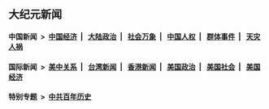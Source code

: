 ## 大纪元新闻

#### 中国新闻 &nbsp;>&nbsp; [中国经济](indexes/ncid283/README.md?07050845) &nbsp;| &nbsp; [大陆政治](indexes/ncid277/README.md?07050845) &nbsp;| &nbsp; [社会万象](indexes/ncid282/README.md?07050845) &nbsp;| &nbsp; [中国人权](indexes/ncid278/README.md?07050845) &nbsp;| &nbsp; [群体事件](indexes/ncid279/README.md?07050845) &nbsp;| &nbsp; [天灾人祸](indexes/ncid280/README.md?07050845)

#### 国际新闻 &nbsp;>&nbsp; [美中关系](indexes/nf1412576/README.md?07050845) &nbsp;| &nbsp; [台湾新闻](indexes/ncid1349361/README.md?07050845) &nbsp;| &nbsp; [香港新闻](indexes/ncid1349362/README.md?07050845) &nbsp;| &nbsp; [美国政治](indexes/ncid1078159/README.md?07050845) &nbsp;| &nbsp; [美国社会](indexes/ncid1078160/README.md?07050845) &nbsp;| &nbsp; [美国经济](indexes/ncid1078158/README.md?07050845)

#### 特别专题 &nbsp;>&nbsp; [中共百年历史](https://github.com/epoch-news/epoch-special/blob/master/README.md?07050845)  
